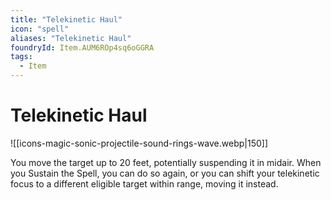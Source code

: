 ```yaml
---
title: "Telekinetic Haul"
icon: "spell"
aliases: "Telekinetic Haul"
foundryId: Item.AUM6ROp4sq6oGGRA
tags:
  - Item
---
```


# Telekinetic Haul
![[icons-magic-sonic-projectile-sound-rings-wave.webp|150]]

You move the target up to 20 feet, potentially suspending it in midair. When you Sustain the Spell, you can do so again, or you can shift your telekinetic focus to a different eligible target within range, moving it instead.

